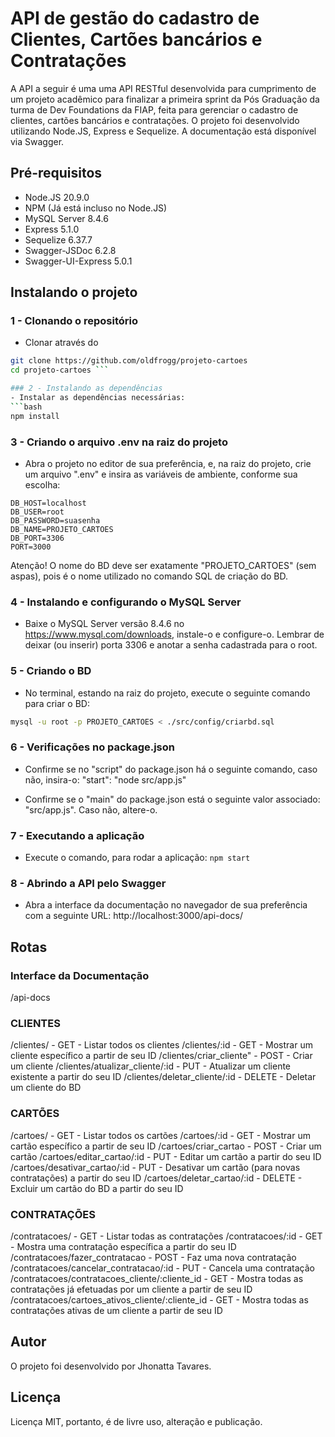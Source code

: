 # API de gestão do cadastro de Clientes, Cartões bancários e Contratações

A API a seguir é uma uma API RESTful desenvolvida para cumprimento de um projeto acadêmico para finalizar a primeira sprint da Pós Graduação da turma de Dev Foundations da FIAP, feita para gerenciar o cadastro de clientes, cartões bancários e contratações.
O projeto foi desenvolvido utilizando Node.JS, Express e Sequelize.
A documentação está disponível via Swagger.

## Pré-requisitos
- Node.JS 20.9.0
- NPM (Já está incluso no Node.JS)
- MySQL Server 8.4.6
- Express 5.1.0
- Sequelize 6.37.7
- Swagger-JSDoc 6.2.8
- Swagger-UI-Express 5.0.1

## Instalando o projeto

### 1 - Clonando o repositório
- Clonar através do
```bash
git clone https://github.com/oldfrogg/projeto-cartoes
cd projeto-cartoes ```

### 2 - Instalando as dependências
- Instalar as dependências necessárias:
```bash
npm install
```

### 3 - Criando o arquivo .env na raiz do projeto
- Abra o projeto no editor de sua preferência, e, na raiz do projeto, crie um arquivo ".env" e insira as variáveis de ambiente, conforme sua escolha:
```env
DB_HOST=localhost
DB_USER=root
DB_PASSWORD=suasenha
DB_NAME=PROJETO_CARTOES
DB_PORT=3306
PORT=3000
```

Atenção! O nome do BD deve ser exatamente "PROJETO_CARTOES" (sem aspas), pois é o nome utilizado no comando SQL de criação do BD.

### 4 - Instalando e configurando o MySQL Server
- Baixe o MySQL Server versão 8.4.6 no https://www.mysql.com/downloads, instale-o e configure-o.
Lembrar de deixar (ou inserir) porta 3306 e anotar a senha cadastrada para o root.

### 5 - Criando o BD
- No terminal, estando na raiz do projeto, execute o seguinte comando para criar o BD:
```bash
mysql -u root -p PROJETO_CARTOES < ./src/config/criarbd.sql
```

### 6 - Verificações no package.json
- Confirme se no "script" do package.json há o seguinte comando, caso não, insira-o:
    "start": "node src/app.js"

- Confirme se o "main" do package.json está o seguinte valor associado: "src/app.js". Caso não, altere-o.

### 7 - Executando a aplicação
- Execute o comando, para rodar a aplicação:
``` npm start ```

### 8 - Abrindo a API pelo Swagger
- Abra a interface da documentação no navegador de sua preferência com a seguinte URL:
http://localhost:3000/api-docs/

## Rotas

### Interface da Documentação
/api-docs

### CLIENTES
/clientes/ - GET - Listar todos os clientes
/clientes/:id - GET - Mostrar um cliente específico a partir de seu ID
/clientes/criar_cliente" - POST - Criar um cliente
/clientes/atualizar_cliente/:id - PUT - Atualizar um cliente existente a partir do seu ID
/clientes/deletar_cliente/:id - DELETE - Deletar um cliente do BD

### CARTÕES
/cartoes/ - GET - Listar todos os cartões
/cartoes/:id - GET - Mostrar um cartão específico a partir de seu ID
/cartoes/criar_cartao - POST - Criar um cartão 
/cartoes/editar_cartao/:id - PUT - Editar um cartão a partir do seu ID
/cartoes/desativar_cartao/:id - PUT - Desativar um cartão (para novas contratações) a partir do seu ID
/cartoes/deletar_cartao/:id - DELETE - Excluir um cartão do BD a partir do seu ID

### CONTRATAÇÕES
/contratacoes/ - GET - Listar todas as contratações
/contratacoes/:id - GET - Mostra uma contratação específica a partir do seu ID
/contratacoes/fazer_contratacao - POST - Faz uma nova contratação
/contratacoes/cancelar_contratacao/:id - PUT - Cancela uma contratação
/contratacoes/contratacoes_cliente/:cliente_id - GET - Mostra todas as contratações já efetuadas por um cliente a partir de seu ID
/contratacoes/cartoes_ativos_cliente/:cliente_id - GET - Mostra todas as contratações ativas de um cliente a partir de seu ID

## Autor
O projeto foi desenvolvido por Jhonatta Tavares.

## Licença
Licença MIT, portanto, é de livre uso, alteração e publicação.